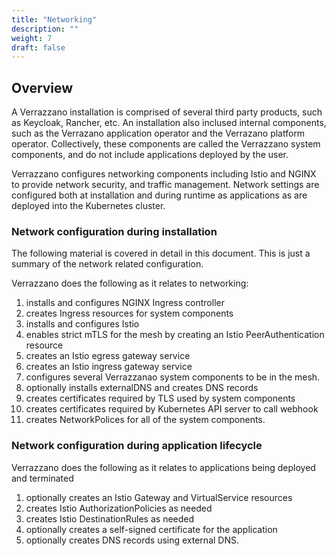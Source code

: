 ```yaml
---
title: "Networking"
description: ""
weight: 7
draft: false
---
```


## Overview

A Verrazzano installation is comprised of several third party products, such as Keycloak, 
Rancher, etc.  An installation also inclused internal components, such as the 
Verrazano application operator and the Verrazano platform operator.  Collectively, 
these components are called the Verrazzano system components, and do not include 
applications deployed by the user.
 
Verrazzano configures networking components including Istio and NGINX to provide network security, 
and traffic management.  Network settings are configured both at installation and during 
runtime as applications as are deployed into the Kubernetes cluster.

### Network configuration during installation
The following material is covered in detail in this document.
This is just a summary of the network related configuration.

Verrazzano does the following as it relates to networking:

1. installs and configures NGINX Ingress controller
1. creates Ingress resources for system components
1. installs and configures Istio
1. enables strict mTLS for the mesh by creating an Istio PeerAuthentication resource
1. creates an Istio egress gateway service
1. creates an Istio ingress gateway service
1. configures several Verrazzanao system components to be in the mesh.  
1. optionally installs externalDNS and creates DNS records
1. creates certificates required by TLS used by system components
1. creates certificates required by Kubernetes API server to call webhook
1. creates NetworkPolices for all of the system components.

### Network configuration during application lifecycle
Verrazzano does the following as it relates to applications being deployed and terminated
1. optionally creates an Istio Gateway and VirtualService resources
1. creates Istio AuthorizationPolicies as needed
1. creates Istio DestinationRules as needed
1. optionally creates a self-signed certificate for the application
1. optionally creates DNS records using external DNS.
